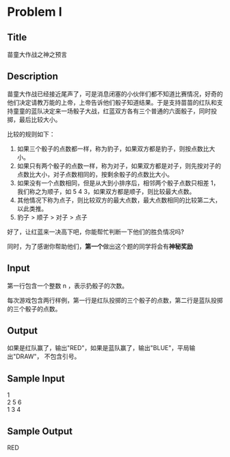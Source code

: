 # Problem I

## Title
苗童大作战之神之预言

## Description
苗童大作战已经接近尾声了，可是消息闭塞的小伙伴们都不知道比赛情况，好奇的他们决定请教万能的上帝，上帝告诉他们骰子知道结果。于是支持苗苗的红队和支持童童的蓝队决定来一场骰子大战，红蓝双方各有三个普通的六面骰子，同时投掷，最后比较大小。

比较的规则如下：
1. 如果三个骰子的点数都一样，称为豹子，如果双方都是豹子，则按点数比大小。
2. 如果只有两个骰子的点数一样，称为对子，如果双方都是对子，则先按对子的点数比大小，对子点数相同的，按剩余骰子的点数比大小。
3. 如果没有一个点数相同，但是从大到小排序后，相邻两个骰子点数只相差 1，我们称之为顺子，如 5 4 3，如果双方都是顺子，则比较最大点数。
4. 其他情况下称为点子，则比较双方的最大点数，最大点数相同的比较第二大，以此类推。
5. 豹子 > 顺子 > 对子 > 点子
   
好了，让红蓝来一决高下吧，你能帮忙判断一下他们的胜负情况吗?

同时，为了感谢你帮助他们，**第一个**做出这个题的同学将会有**神秘奖励**

## Input
第一行包含一个整数 n ，表示扔骰子的次数。

每次游戏包含两行样例，第一行是红队投掷的三个骰子的点数，第二行是蓝队投掷的三个骰子的点数。

## Output
如果是红队赢了，输出"RED"，如果是蓝队赢了，输出"BLUE"，平局输出"DRAW"， 不包含引号。

## Sample Input
1  
2 5 6   
1 3 4

## Sample Output
RED  

